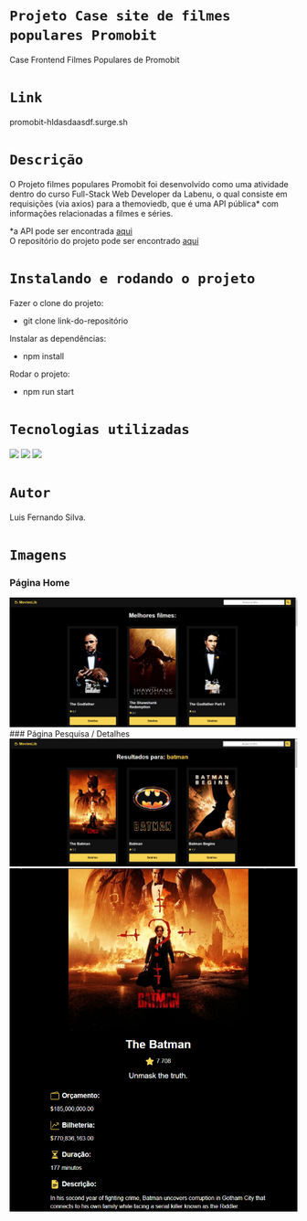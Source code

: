 # `Projeto Case site de filmes populares Promobit`
Case Frontend Filmes Populares de Promobit

# `Link`
promobit-hldasdaasdf.surge.sh


# `Descrição`
O Projeto filmes populares Promobit foi desenvolvido como uma atividade dentro do curso Full-Stack Web Developer da Labenu, o qual consiste em requisições (via axios) para a themoviedb, que é uma API pública* com informações relacionadas a filmes e séries.

*a API pode ser encontrada [aqui](https://www.themoviedb.org/)
</br>
O repositório do projeto pode ser encontrado [aqui](https://github.com/Luuhlf/teste)


# `Instalando e rodando o projeto`
Fazer o clone do projeto:
- git clone link-do-repositório

Instalar as dependências:
- npm install

Rodar o projeto:
- npm run start

# `Tecnologias utilizadas`
<div>
<img src="https://img.shields.io/badge/JavaScript-F7DF1E?style=for-the-badge&logo=javascript&logoColor=black">
<img src="https://img.shields.io/badge/HTML5-E34F26?style=for-the-badge&logo=html5&logoColor=white">
<img src="https://img.shields.io/badge/React-20232A?style=for-the-badge&logo=react&logoColor=61DAFB">
</div>

# `Autor`
Luis Fernando Silva.

# `Imagens`
### Página Home
<img src="public\Home.pgn.png"/>
### Página Pesquisa / Detalhes
<img src="public\Search.png"/>
<img src="public\description.png">
